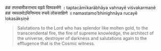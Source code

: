 <section>
<section data-markdown data-audio-src="../audio/adityahridayam/adityahridayam_21.m4a">
## तप्तचामीकराभाय वह्नये विश्वकर्मणे ।
taptacāmīkarābhāya vahnayē viśvakarmaṇē
## नमस्तमोऽभिनिघ्नाय रुचये लोकसाक्षिणे ॥
namastamo’bhinighnāya rucayē lokasākṣiṇē

> Salutations to the Lord who has splendor like molten gold, to the transcendental fire, the fire of supreme knowledge, the architect of the universe, destroyer of darkness and salutations again to the efflugence that is the Cosmic witness.
<!--
Salutations to the Lord shining like refined gold, destroying darkness, to the architect of the universe, who destroys the darkness (of ignorance), and who is the cosmic witness. Salutations to incarnate splendour, the cause of all activity and creation in the world.

Salutations to the Lord shining like molten gold, destroying darkness, who is the transcendental fire of supreme knowledge, who destroys the darkness of ignorance, and who is the cosmic witness of all merits and demerits of the denizens who inhabit the universe. Salutations to Vishvakarma the architect of the universe, the cause of all activity and creation in the world
-->
</section>
</section>
